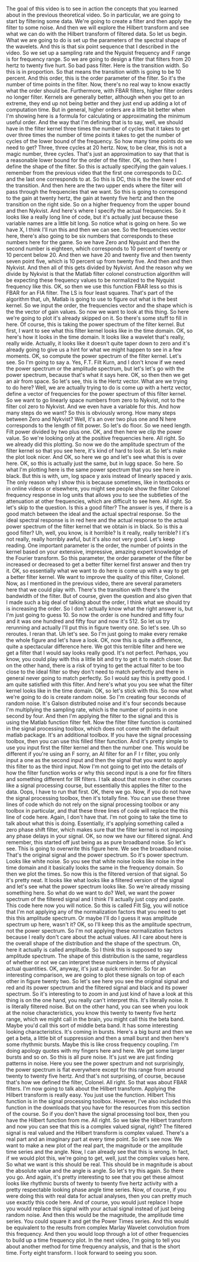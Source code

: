  The goal of this video is to see in action the concepts that you learned about in the previous theoretical video. So in particular, we are going to start by filtering some data. We're going to create a filter and then apply the filter to some noise. And then we will explore the Hilbert transform and see what we can do with the Hilbert transform of filtered data. So let us begin. What we are going to do is set up the parameters of the spectral shape of the wavelets. And this is that six point sequence that I described in the video. So we set up a sampling rate and the Nyquist frequency and F range is for frequency range. So we are going to design a filter that filters from 20 hertz to twenty five hurt. So bad pass filter. Here is the transition width. So this is in proportion. So that means the transition width is going to be 10 percent. And this order, this is the order parameter of the filter. So it's the number of time points in the filter. Now, there's no real way to know exactly what the order should be. Furthermore, with FBAR filters, higher filter orders no longer filter. Kernels are generally better, although when you get to an extreme, they end up not being better and they just end up adding a lot of computation time. But in general, higher orders are a little bit better when I'm showing here is a formula for calculating or approximating the minimum useful order. And the way that I'm defining that is to say, well, we should have in the filter kernel three times the number of cycles that it takes to get over three times the number of time points it takes to get the number of cycles of the lower bound of the frequency. So how many time points do we need to get? Three, three cycles at 20 hertz. Now, to be clear, this is not a magic number, three cycles. That's just an approximation to say that that is a reasonable lower bound for the order of the filter. OK, so then here I define the shape of the filter. So this is actually specifying the gain values. I remember from the previous video that the first one corresponds to D.C. and the last one corresponds to at. So this is DC, this is the the lower end of the transition. And then here are the two upper ends where the filter will pass through the frequencies that we want. So this is going to correspond to the gain at twenty hertz, the gain at twenty five hertz and then the transition on the right side. So on a higher frequency from the upper bound and then Nykvist. And here's where I specify the actual frequencies. So it looks like a really long line of code, but it's actually just because these variable names are a little bit long. So notice what is going on here. So we have X, I think I'll run this and then we can see. So the frequencies vector here, there's also going to be six numbers that corresponds to these numbers here for the game. So we have Zero and Nyquist and then the second number is eighteen, which corresponds to 10 percent of twenty or 10 percent below 20. And then we have 20 and twenty five and then twenty seven point five, which is 10 percent up from twenty five. And then and then Nykvist. And then all of this gets divided by Nykvist. And the reason why we divide by Nykvist is that the Matlab filter colonel construction algorithm will be expecting these frequency values to be normalized to the Nyquist frequency like this. OK, so then we use this function FBAR less so this is FBAR for an FIA filter. The LS is four least squares. That's part of the algorithm that, uh, Matlab is going to use to figure out what is the best kernel. So we input the order, the frequencies vector and the shape which is the the vector of gain values. So now we want to look at this thing. So here we're going to plot it's already skipped on it. So there's some stuff to fill in here. Of course, this is taking the power spectrum of the filter kernel. But first, I want to see what this filter kernel looks like in the time domain. OK, so here's how it looks in the time domain. It looks like a wavelet that's really, really wide. Actually, it looks like it doesn't quite taper down to zero and it's already going to give us a hint for what we might happen to see in a few moments. OK, so compute the power spectrum of the filter kernel. Let's see. So I'm going to say a. Yes, F.T. Filt Kurn, and I don't know if we need the power spectrum or the amplitude spectrum, but let's let's go with the power spectrum, because that's what it says here. OK, so then then we get an air from space. So let's see, this is the Hertz vector. What are we trying to do here? Well, we are actually trying to do is come up with a hertz vector, define a vector of frequencies for the power spectrum of this filter kernel. So we want to go linearly space numbers from zero to Nykvist, not to the filter col zero to Nykvist. And we even have a variable for this. And how many steps do we want? So this is obviously wrong. How many steps between Zero and Nykvist? Well, it's an over two plus one and N here corresponds to the length of filt power. So let's do floor. So we need length. Filt power divided by two plus one. OK, and then here we clip the power value. So we're looking only at the positive frequencies here. All right. So we already did this plotting. So now we do the amplitude spectrum of the filter kernel so that you see here, it's kind of hard to look at. So let's make the plot look nicer. And OK, so here we go and let's see what this is over here. OK, so this is actually just the same, but in lugg space. So here. So what I'm plotting here is the same power spectrum that you see here in black. But this is with, um, log space y axis instead of linearly spaced y axis. The only reason why I show this is because sometimes, like in textbooks or in online videos or elsewhere, you might see people show the filter Colonel frequency response in log units that allows you to see the subtleties of the attenuation at other frequencies, which are difficult to see here. All right. So let's skip to the question. Is this a good filter? The answer is yes, if there is a good match between the ideal and the actual spectral response. So the ideal spectral response is in red here and the actual response to the actual power spectrum of the filter kernel that we obtain is in black. So is this a good filter? Uh, well, you know, is it horrible? Is it really, really terrible? I it's not really, really horribly awful, but it's also not very good. Let's keep reading. One important parameter is the order, the number of points in the kernel based on your extensive, impressive, amazing expert knowledge of the Fourier transform. So this parameter, the order parameter of the filter be increased or decreased to get a better filter kernel first answer and then try it. OK, so essentially what we want to do here is come up with a way to get a better filter kernel. We want to improve the quality of this filter, Colonel. Now, as I mentioned in the previous video, there are several parameters here that we could play with. There's the transition with there's the bandwidth of the filter. But of course, given the question and also given that I made such a big deal of talking about the order, I think what we should try is increasing the order. So I don't actually know what the right answer is, but I'm just going to guess 10. So now the order is one hundred and fifty four and it was one hundred and fifty four and now it's 512. So let us try rerunning and actually I'll put this in figure twenty one. So let's see. Uh so reroutes. I reran that. Uh let's see. So I'm just going to make every remake the whole figure and let's have a look. OK, now this is quite a difference, quite a spectacular difference here. We got this terrible filter and here we get a filter that I would say looks really good. It's not perfect. Perhaps, you know, you could play with this a little bit and try to get it to match closer. But on the other hand, there is a risk of trying to get the actual filter to be too close to the ideal filter so they don't need to match perfectly and there in general never going to match perfectly. So I would say this is pretty good. I am quite satisfied with this filter. And here's what you you see what the filter kernel looks like in the time domain. OK, so let's stick with this. So now what we're going to do is create random noise. So I'm creating four seconds of random noise. It's Galson distributed noise and it's four seconds because I'm multiplying the sampling rate, which is the number of points in one second by four. And then I'm applying the filter to the signal and this is using the Matlab function filter felt. Now the filter filter function is contained in the signal processing toolbox, which does not come with the default matlab package. It's an additional toolbox. If you have the signal processing toolbox, then you can use this filled filter function. And it's pretty simple to use you input first the filter kernel and then the number one. This would be different if you're using an F sorry, an AI filter for an F I r filter, you only input a one as the second input and then the signal that you want to apply this filter to as the third input. Now I'm not going to get into the details of how the filter function works or why this second input is a one for fire filters and something different for IIR filters. I talk about that more in other courses like a signal processing course, but essentially this applies the filter to the data. Oops, I have to run that first. OK, there we go. Now, if you do not have the signal processing toolbox, then it's totally fine. You can use these three lines of code which do not rely on the signal processing toolbox or any toolbox in particular, and that these three lines of code will replace the this line of code here. Again, I don't have that. I'm not going to take the time to talk about what this is doing. Essentially, it's applying something called a zero phase shift filter, which makes sure that the filter kernel is not imposing any phase delays in your signal. OK, so now we have our filtered signal. And remember, this started off just being as as pure broadband noise. So let's see. This is going to overwrite this figure here. We see the broadband noise. That's the original signal and the power spectrum. So it's power spectrum. Looks like white noise. So you see that white noise looks like noise in the time domain and it basically looks the same in the frequency domain. So then we plot the times. So now this is the filtered version of that signal. So it's pretty neat. It looks like what looks like a filtered version of the signal and let's see what the power spectrum looks like. So we're already missing something here. So what do we want to do? Well, we want the power spectrum of the filtered signal and I think I'll actually just copy and paste. This code here now you will notice. So this is called Filt Sig, you will notice that I'm not applying any of the normalization factors that you need to get this this amplitude spectrum. Or maybe I'll do I guess it was amplitude spectrum up here, wasn't it? OK, so I'll keep this as the amplitude spectrum, not the power spectrum. So I'm not applying these normalization factors because I really don't care about the actual values. All I care about here is the overall shape of the distribution and the shape of the spectrum. Oh, here it actually is called amplitude. So I think this is supposed to say amplitude spectrum. The shape of this distribution is the same, regardless of whether or not we can interpret these numbers in terms of physical actual quantities. OK, anyway, it's just a quick reminder. So for an interesting comparison, we are going to plot these signals on top of each other in figure twenty two. So let's see here you see the original signal and red and its power spectrum and the filtered signal and black and its power spectrum. So it's interesting to to zoom in and just kind of have a look at this thing is on the one hand, you really can't interpret this. It's literally noise. It is literally filtered noise. But on the other hand, you can see when you look at the noise characteristics, you know this twenty to twenty five hertz range, which we might call in the brain, you might call this the beta band. Maybe you'd call this sort of middle beta band. It has some interesting looking characteristics. It's coming in bursts. Here's a big burst and then we get a beta, a little bit of suppression and then a small burst and then here's some rhythmic bursts. Maybe this is like cross frequency coupling. I'm doing apology quotes with my fingers here and here. We get some larger bursts and so on. So this is all pure noise. It's just we are just finding patterns in noise. Here you see the power spectrum and not surprisingly, the power spectrum is flat everywhere except for this range from around twenty to twenty five hertz. And that's not surprising, of course, because that's how we defined the filter, Colonel. All right. So that was about FBAR filters. I'm now going to talk about the Hilbert transform. Applying the Hilbert transform is really easy. You just use the function. Hilbert This function is in the signal processing toolbox. However, I've also included this function in the downloads that you have for the resources from this section of the course. So if you don't have the signal processing tool box, then you have the Hilbert function from me. All right. So we take the Hilbert transform and now you can see that this is a complex valued signal, right? The filtered signal is real valued and the Hilbert transform is complex valued. There's a real part and an imaginary part at every time point. So let's see now. We want to make a new plot of the real part, the magnitude or the amplitude time series and the angle. Now, I can already see that this is wrong. In fact, if we would plot this, we're going to get, well, just the complex values here. So what we want is this should be real. This should be in magnitude is about the absolute value and the angle is angle. So let's try this again. So there you go. And again, it's pretty interesting to see that you get these almost looks like rhythmic bursts of twenty to twenty five hertz activity with a pretty respectable looking phase angle time series. Now, of course, if you were doing this with real data for actual analyses, then you can pretty much use exactly this code here. And of course, you would just replace I hope you would replace this signal with your actual signal instead of just being random noise. And then this would be the magnitude, the amplitude time series. You could square it and get the Power Times series. And this would be equivalent to the results from complex Marlay Wavelet convolution from this frequency. And then you would loop through a lot of other frequencies to build up a time frequency plot. In the next video, I'm going to tell you about another method for time frequency analysis, and that is the short time. Forty eight transform. I look forward to seeing you soon.